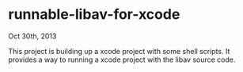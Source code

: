 runnable-libav-for-xcode
========================

Oct 30th, 2013

This project is building up a xcode project with some shell scripts.
It provides a way to running a xcode project with the libav source code.




